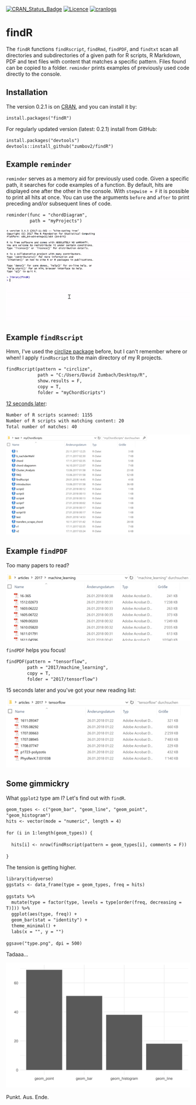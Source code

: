 [![CRAN_Status_Badge](http://www.r-pkg.org/badges/version/findR)](https://cran.r-project.org/package=findR)
[![Licence](https://img.shields.io/badge/licence-GPL--3-blue.svg)](https://www.gnu.org/licenses/gpl-3.0.en.html)
[![cranlogs](http://cranlogs.r-pkg.org/badges/findR?color=brightgreen)](http://cran.rstudio.com/web/packages/findR/index.html)
# findR
The `findR` functions `findRscript`, `findRmd`, `findPDF`, and `findtxt` scan all directories and subdirectories of a given path for R scripts, R Markdown, PDF and text files with content that matches a specific pattern. Files found can be copied to a folder. `reminder` prints examples of previously used code directly to the console.

## Installation
The version 0.2.1 is on [CRAN](https://cran.r-project.org/web/packages/findR/index.html), and you can install it by:
```
install.packages("findR")
```
For regularly updated version (latest: 0.2.1) install from GitHub:
```
install.packages("devtools")
devtools::install_github("zumbov2/findR")
```
## Example `reminder`
`reminder` serves as a memory aid for previously used code. Given a specific path, it searches for code examples of a function. By default, hits are displayed one after the other in the console. With `stepwise = F` it is possible to print all hits at once. You can use the arguments `before` and `after` to print preceding and/or subsequent lines of code.
```
reminder(func = "chordDiagram", 
         path = "myProjects")
```
![](https://github.com/zumbov2/findR/blob/master/img/reminder.gif)

## Example `findRscript`
Hmm, I've used the [circlize package](https://cran.r-project.org/web/packages/circlize/index.html) before, but I can't remember where or when! I apply `findRscript` to the main directory of my R projects.

```
findRscript(pattern = "circlize", 
            path = "C:/Users/David Zumbach/Desktop/R", 
            show.results = F,
            copy = T,
            folder = "myChordScripts")
```
[12 seconds later](https://www.youtube.com/watch?v=oeUcLaD9pR4):

```
Number of R scripts scanned: 1155
Number of R scripts with matching content: 20
Total number of matches: 40
```
![](https://github.com/zumbov2/findR/blob/master/img/folder.png)

## Example `findPDF`
Too many papers to read?

![](https://github.com/zumbov2/findR/blob/master/img/f2.png)

`findPDF` helps you focus!

```
findPDF(pattern = "tensorflow",
        path = "2017/machine_learning", 
        copy = T, 
        folder = "2017/tensorflow")
```
15 seconds later and you've got your new reading list:

![](https://github.com/zumbov2/findR/blob/master/img/f3.png)

## Some gimmickry
What `ggplot2` type am I? Let's find out with `findR`.

```
geom_types <- c("geom_bar", "geom_line", "geom_point", "geom_histogram")
hits <- vector(mode = "numeric", length = 4)

for (i in 1:length(geom_types)) {
  
  hits[i] <- nrow(findRscript(pattern = geom_types[i], comments = F))
  
}
```

The tension is getting higher.

```
library(tidyverse)
ggstats <- data_frame(type = geom_types, freq = hits)

ggstats %>%
  mutate(type = factor(type, levels = type[order(freq, decreasing = T)])) %>%
  ggplot(aes(type, freq)) +
  geom_bar(stat = "identity") +
  theme_minimal() + 
  labs(x = "", y = "")
  
ggsave("type.png", dpi = 500)
```

Tadaaa...

![](https://github.com/zumbov2/findR/blob/master/img/type.png)
 
 Punkt. Aus. Ende.
